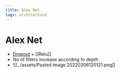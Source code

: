 ```yaml
---
title: Alex Net
tags: architecture
---
```


# Alex Net
- [Dropout](Dropout.md) + [[Relu]]
- No of filters increase according to depth
- ![[../assets/Pasted image 20220306120121.png]]
























